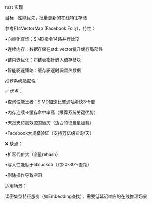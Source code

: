 rust 实现

目标--性能优先，批量更新的在线特征存储

参考F14VectorMap (Facebook Folly)​，​特性​：

•​向量化查询​：SIMD指令14路并行比较

•​连续内存​：数据存储在std::vector提升缓存局部性

•​链内嵌优化​：将链表指针嵌入值存储块

•​智能驱逐策略​：缓存驱逐时保留热数据

​推荐系统适配性​：

✅ ​优点​：

•​查询性能王者​：SIMD加速比普通哈希快3-5倍

•内存连续→缓存命中率高​（推荐系统关键优势）

•天然支持高效范围遍历（适合特征批量加载）

•Facebook大规模验证（支持万亿级查询/天）

❌ ​缺点​：

•扩容代价大（全量rehash）

•写入性能低于libcuckoo（约20-30%差距）

•删除操作导致空洞


​适用场景​：

​读密集型特征服务（如Embedding查找），需要低延迟响应的在线推理场景
